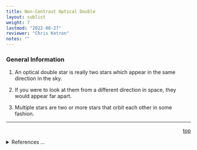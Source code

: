```yaml
---
title: Non-Contrast Optical Double
layout: sublist
weight: 7
lastmod: "2022-08-27"
reviewer: "Chris Ketron"
notes: ""
---
```


### General Information   

1.  An optical double star is really two stars which appear in the same direction in the sky.

1.  If you were to look at them from a different direction in space, they would appear far apart.

1.  Multiple stars are two or more stars that orbit each other in some fashion.

---
<span style='float:right;'>[top](#)</span>
<br/>
<details>
<summary>References ...</summary>

|   |   |   | 
|---|---|---|
|**Item**|**Updated**|**Notes**|
|   |   |   |
</details>

